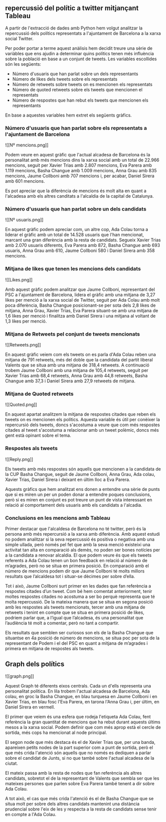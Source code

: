 ## repercussió del polític a twitter mitjançant Tableau

A partir de l'extracció de dades amb Python hem volgut analitzar la repercussió dels polítics representats a l'ajuntament de Barcelona a la xarxa social Twitter.

Per poder portar a terme aquest anàlisis hem decidit treure una sèrie de variàbles que ens ajudin a determinar quins polítics tenen més influència sobre la població en base a un conjunt de tweets. Les variables escollides són les següents:
- Número d'usuaris que han parlat sobre un dels representants
- Número de likes dels tweets sobre els representats
- Número de retweets sobre tweets on es mencionen els  representats
- Número de quoted retweets sobre els tweets que mencionen el representats
- Número de respostes que han rebut els tweets que mencionen els representants

En base a aquestes variables hem extret els següents gràfics.

### Número d'usuaris que han parlat sobre els representats a l'ajuntament de Barcelona
![[Nº mencions.png]]

Podem veure en aquest gràfic que l'actual alcadesa de Barcelona és la personalitat amb més mencions dins la xarxa social amb un total de 22.966 mencions, seguit per Xavier Trias amb 2.807 mencions, Eva Parera amb 1.119 mencions, Basha Changue amb 1.009 mencions, Anna Grau amb 835 mencions, Jaume Collboni amb 707 mencions i, per acabar, Daniel Sirera amb 601 mencions.

Es pot apreciar que la diferència de mencions és molt alta en quant a l'alcadesa amb els altres canditats a l'alcaldia de la capital de Catalunya.

### Número d'usuaris que han parlat sobre un dels candidats
![[Nº usuaris.png]]

En aquest gràfic podem apreciar com, un altre cop, Ada Colau torna a liderar el gràfic amb un total de 14.528 usuaris que l'han mencionat, marcant una gran diferència amb la resta de candidats. Segueix Xavier Trias amb 2.070 usuaris diferents, Eva Parera amb 872, Basha Changue amb 693 usuaris, Anna Grau amb 610, Jaume Collboni 580 i Daniel Sirera amb 358 mencions.

### Mitjana de likes que tenen les mencions dels candidats
![[Likes.png]]

Amb aquest gràfic podem analitzar que Jaume Collboni, representant del PSC a l'ajuntament de Barcelona, lidera el gràfic amb una mitjana de 3,27 likes per menció a la xarxa social de Twitter, seguit per Ada Colau amb molt poca diferència, Basha Changue posicionant-se per sota dels 2,8 likes de mitjana, Anna Grau, Xavier Trias, Eva Parera situant-se amb una mitjana de 1,6 likes per menció i finalitza amb Daniel Sirera i una mitjana al voltant de 1,3 likes per menció.

### Mitjana de Retweets pel conjunt de  tweets mencionats
![[Retweets.png]]

En aquest gràfic veiem com els tweets on es parla d'Ada Colau reben una mitjana de 791 retweets, més del doble que la candidata del partit liberal Valents que se situa amb una mitjana de 318,4 retweets. A continuació trobem Jaume Collboni amb una mitjana de 105,4 retweets, seguit per Xavier Trias amb 68,4 retweets, Anna Grau amb 44,8 retweets, Basha Changue amb 37,3 i Daniel Sirera amb 27,9 retweets de mitjana.

### Mitjana de Quoted retweets
![[Quoted.png]]

En aquest apartat analitzem la mitjana de respostes citades que reben els tweets on es mencionen els polítics. Aquesta variable és útil per conèixer la repercursió dels tweets, doncs s'acostuma a veure que com més respostes citades al tweet s'acostuma a relacionar amb un tweet polèmic, doncs més gent està opinant sobre el tema.

### Respostes als tweets 

![[Reply.png]]

Els tweets amb més respostes són aquells que mencionen a la candidata de la CUP Basha Changue, seguit de Jaume Collboni, Anna Grau, Ada colau, Xavier Trias, Daniel Sirera i deixant en últim lloc a Eva Parera.

Aquests gràfics que hem analitzat ens donen a entendre una sèrie de punts que si es miren un per un poden donar a entendre poques conclusions, però si es miren en conjunt es pot treure un punt de vista interessant en relació al comportament dels usuaris amb els candidats a l'alcadia.

### Conclusions en les mencions amb Tableau


Primer destacar que l'alcaldesa de Barcelona no té twitter, però és la persona amb més repercursió a la xarxa amb diferència. Amb aquest estudi no podem analitzar si la seva repercussió és positiva o negativa amb una simple ullada, però només pel fet que amb la seva menció existeixi una activitat tan alta en comparació als demès, no poden ser bones notícies per a la candidata a renovar alcaldia. El que podem veure és que els tweets referents a Ada Colau tenen un bon feedback en relació al número de m’agrades, però no se situa en primera posició. En comparació amb el número de mencions podem dir que Jaume Collboni té molts millors resultats que l’alcaldesa tot i situar-se dècimes per sobre d’ella.

Tot i això, Jaume Collboni surt primer en les dades que fan referència a respostes citades d’un tweet. Com bé hem comentat anteriorment, tenir moltes respostes citades no acostuma a ser bo perquè representa que té molta repercussió. De la mateixa manera que se situa en segona posició amb les respostes als tweets mencionats, tercer amb una mitjana de retweets i tenint en compte que se situa en primera posició de likes, podriem parlar que, a l’igual que l’alcadesa, és una personalitat que l’audiència té molt a comentar, però no tant a compartir.

Els resultats que semblen ser curiosos son els de la Basha Changue que situantse en 4a posició de número de mencions, se situa poc per sota de la representant de Podem i el del PSC en quant a mitjana de m’agrades i primera en mitjana de respostes als tweets.

## Graph dels polítics

![[graph.png]]

Aquest Graph té diferents eixos centrals. Cada un d'ells representa una personalitat política. En lila trobem l'actual alcadesa de Barcelona, Ada colau, en groc la Basha Changue, en blau turquesa en Jaume Collboni i en Xavier Trias, en blau fosc l'Eva Parera, en tarona l'Anna Grau i, per últim, en Daniel Sirera en vermell.

El primer que veiem és una esfera que rodeja l'etiqueta Ada Colau, fent referència la gran quantitat de mencions que ha rebut durant aquests últims mesos a la xarxa social. Podem definir que com més aprop està el cercle de sortida, més cops ha mencionat al node principal.

El segon node que més destaca és el de Xavier Trias que, per una banda, apareixen petits nodes de la part superior com a punt de sortida, però el que més crida l'atenció són aquells que no només es dediquen a parlar sobre el candidat de Junts, si no que també sobre l'actual alcadesa de la ciutat.

El mateix passa amb la resta de nodes que fan referència als altres candidats, sobretot el de la representant de Valents que sembla ser que les mateixes persones que parlen sobre Eva Parera també tenent a dir sobre Ada Colau.

A tot això, el cas que més crida l'atenció és el de Basha Changue que se situa molt per sobre dels altres candidats mantenint una distància prudencial sobre l'eix de les y respecta a la resta de candidats sense tenir en compte a l'Ada Colau.
